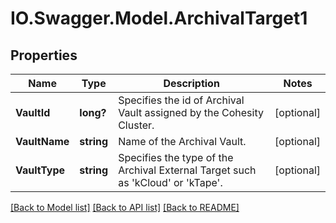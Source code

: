# IO.Swagger.Model.ArchivalTarget1
## Properties

Name | Type | Description | Notes
------------ | ------------- | ------------- | -------------
**VaultId** | **long?** | Specifies the id of Archival Vault assigned by the Cohesity Cluster. | [optional] 
**VaultName** | **string** | Name of the Archival Vault. | [optional] 
**VaultType** | **string** | Specifies the type of the Archival External Target such as &#39;kCloud&#39; or &#39;kTape&#39;. | [optional] 

[[Back to Model list]](../README.md#documentation-for-models) [[Back to API list]](../README.md#documentation-for-api-endpoints) [[Back to README]](../README.md)


